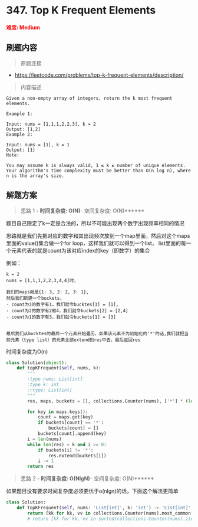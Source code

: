 # 347. Top K Frequent Elements

**<font color=red>难度: Medium</font>**

## 刷题内容

> 原题连接

* https://leetcode.com/problems/top-k-frequent-elements/description/

> 内容描述

```
Given a non-empty array of integers, return the k most frequent elements.

Example 1:

Input: nums = [1,1,1,2,2,3], k = 2
Output: [1,2]
Example 2:

Input: nums = [1], k = 1
Output: [1]
Note:

You may assume k is always valid, 1 ≤ k ≤ number of unique elements.
Your algorithm's time complexity must be better than O(n log n), where n is the array's size.
```

## 解题方案

> 思路 1
******- 时间复杂度: O(N)******- 空间复杂度: O(N)******


题目自己限定了k一定是合法的，所以不可能出现两个数字出现频率相同的情况

思路就是我们先把对应的数字和其出现频次放到一个map里面，然后对这个maps里面的value()集合做一个for loop，这样我们就可以得到一个list，
list里面的每一个元素代表的就是count为该对应index的key（即数字）的集合

例如：
```
k = 2
nums = [1,1,1,2,2,3,4,4]时，

我们的maps就是{1: 3, 2: 2, 3: 1},
然后我们新建一个buckets，
- count为3的数字有1，我们就令bucktes[3] = [1], 
- count为2的数字有2和4，我们就令buckets[2] = [2,4]
- count为1的数字有3，我们就令buckets[1] = [3]


最后我们从bucktes的最后一个元素开始遍历，如果该元素不为初始化的'*'的话,我们就把当前元素（type list）的元素全部extend到res中去，最后返回res
```


时间复杂度为O(n)

```python
class Solution(object):
    def topKFrequent(self, nums, k):
        """
        :type nums: List[int]
        :type k: int
        :rtype: List[int]
        """
        res, maps, buckets = [], collections.Counter(nums), ['*'] * (len(nums)+1)

        for key in maps.keys():
            count = maps.get(key)
            if buckets[count] == '*':
                buckets[count] = []
            buckets[count].append(key)
        i = len(nums)
        while len(res) < k and i >= 0:
            if buckets[i] != '*':
                res.extend(buckets[i])
            i -= 1
        return res
```

> 思路 2
******- 时间复杂度: O(NlgN)******- 空间复杂度: O(N)******


如果题目没有要求时间复杂度必须要优于o(nlgn)的话，下面这个解法更简单


```python
class Solution:
    def topKFrequent(self, nums: 'List[int]', k: 'int') -> 'List[int]':
        return [kk for kk, vv in collections.Counter(nums).most_common(k)]
        # return [kk for kk, vv in sorted(collections.Counter(nums).items(), key = lambda x: -x[1])][:k]
```
